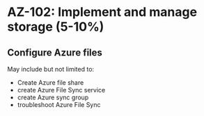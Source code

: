 # AZ-102: Implement and manage storage (5-10%)
## Configure Azure files
May include but not limited to:
* Create Azure file share
* create Azure File Sync service
* create Azure sync group
* troubleshoot Azure File Sync